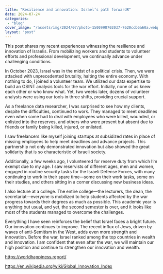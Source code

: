 ```yaml
---
title: "Resilience and innovation: Israel’s path forwardR"
date: 2024-07-24
categories: 
 - "blog"
cover_image: "/assets/img/2024/07/photo-1500990702037-7620ccb6a60a.webp"
layout: "post"
---
```


This post shares my recent experiences witnessing the resilience and innovation of Israelis. From mobilizing workers and students to volunteer efforts and professional development, we continually advance under challenging conditions.

In October 2023, Israel was in the midst of a political crisis. Then, we were attacked with unprecedented brutality, halting the entire economy. With nothing to do, I joined a volunteer team. We utilized our data expertise to build an OSINT analysis tools for the war effort. Initially, none of us knew each other or who know what. Yet, two weeks later, dozens of volunteer analysts were using our tools in three shifts, providing crucial support.

As a freelance data researcher, I was surprised to see how my clients, despite the difficulties, continued to work. They managed to meet deadlines even when some had to deal with employees who were killed, wounded, or enlisted into the reserves, and others who were present but absent due to friends or family being killed, injured, or enlisted.

I saw freelancers like myself joining startups at subsidized rates in place of missing employees to help meet deadlines and advance projects. This partnership not only demonstrated innovation but also showed the great solidarity that is so characteristic of Israeli society.

Additionally, a few weeks ago, I volunteered for reserve duty from which I’m exempt due to my age. I saw reservists of different ages, men and women, engaged in routine security tasks for the Israeli Defense Forces, with many continuing to work in their spare time—some on their work tasks, some on their studies, and others sitting in a corner discussing new business ideas.

I also lecture at a college. The entire college—the lecturers, the dean, the secretariat—everyone is mobilized to help students affected by the war progress towards their degrees as much as possible. This academic year is anything but usual, and yet, the second semester is over, and it looks like most of the students managed to overcome the challenges.

Everything I have seen reinforces the belief that Israel faces a bright future. Our innovation continues to improve. The recent influx of Jews, driven by waves of anti-Semitism in the West, adds even more strength and innovation. Before the war, Israel ranked among the top countries in wealth and innovation. I am confident that even after the war, we will maintain our high position and continue to strengthen our innovation and wealth.

https://worldhappiness.report/

https://en.wikipedia.org/wiki/Global_Innovation_Index
